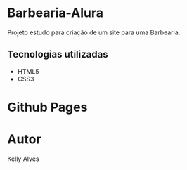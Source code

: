 # Barbearia-Alura

Projeto estudo para criação de um site para uma Barbearia.

## Tecnologias utilizadas

- HTML5
- CSS3

# Github Pages

# Autor

Kelly Alves
